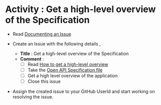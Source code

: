 # Activity : Get a high-level overview of the Specification

* Read [Documenting an Issue](https://github.com/openBackhaul/ApplicationPattern/blob/develop/doc/PreparingSpecifying/DocumentingAnIssue/DocumentingAnIssue.md)
  
* Create an Issue with the following details , 
  * **Title** : Get a high-level overview of the Specification
  * **Comment** :
    - [ ] Read [How to get a high-level overview](https://github.com/openBackhaul/ApplicationPattern/blob/develop/doc/ImplementingApplications/Steps2GetHighLevelOverview/Steps2GetHighLevelOverview.md)
    - [ ] Take the [Open API Specification file](../../../ApplicationAbbreviationExtractor_1.0.0.yaml)
    - [ ] Get a high level overview of the application
    - [ ] Close this issue

* Assign the created issue to your GitHub UserId and start working on resolving the issue.